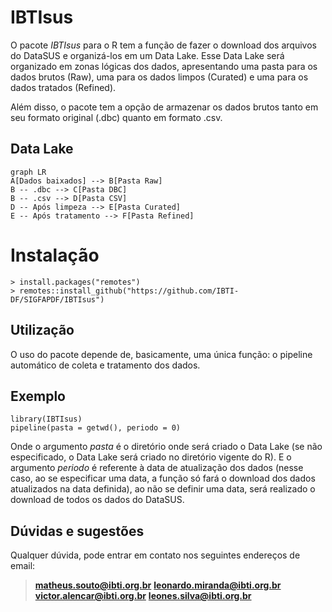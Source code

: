 # IBTIsus

O pacote *IBTIsus* para o R tem a função de fazer o download dos arquivos do DataSUS e organizá-los em um Data Lake. Esse Data Lake será organizado em zonas lógicas dos dados, apresentando uma pasta para os dados brutos (Raw), uma para os dados limpos (Curated) e uma para os dados tratados (Refined).

Além disso, o pacote tem a opção de armazenar os dados brutos tanto em seu formato original (.dbc) quanto em formato .csv.

## Data Lake

```mermaid
graph LR
A[Dados baixados] --> B[Pasta Raw]
B -- .dbc --> C[Pasta DBC]
B -- .csv --> D[Pasta CSV]
D -- Após limpeza --> E[Pasta Curated]
E -- Após tratamento --> F[Pasta Refined]

```

# Instalação

    > install.packages("remotes")
    > remotes::install_github("https://github.com/IBTI-DF/SIGFAPDF/IBTIsus")


## Utilização
 O uso do pacote depende de, basicamente, uma única função: o pipeline automático de coleta e tratamento dos dados.

## Exemplo

    library(IBTIsus)
    pipeline(pasta = getwd(), periodo = 0)
Onde o argumento *pasta* é o diretório onde será criado o Data Lake (se não especificado, o Data Lake será criado no diretório vigente do R). E o argumento *periodo* é referente à data de atualização dos dados (nesse caso, ao se especificar uma data, a função só fará o download dos dados atualizados na data definida), ao não se definir uma data, será realizado o download de todos os dados do DataSUS.

## Dúvidas e sugestões

Qualquer dúvida, pode entrar em contato nos seguintes endereços de email:

> **matheus.souto@ibti.org.br** 
> **leonardo.miranda@ibti.org.br** 
> **victor.alencar@ibti.org.br** 
> **leones.silva@ibti.org.br**
